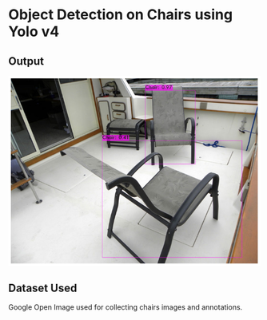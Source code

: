 # Object Detection on Chairs using Yolo v4

## Output
<img src="https://github.com/sauravakolia/chair_yolov4/blob/main/output.png"></img>

## Dataset Used 
Google Open Image used for collecting chairs images and annotations.
